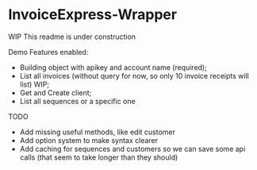 # InvoiceExpress-Wrapper
WIP This readme is under construction

Demo Features enabled:
- Building object with apikey and account name (required);
- List all invoices (without query for now, so only 10 invoice receipts will list) WIP;
- Get and Create client;
- List all sequences or a specific one

TODO
- Add missing useful methods, like edit customer
- Add option system to make syntax clearer
- Add caching for sequences and customers so we can save some api calls (that seem to take longer than they should)

